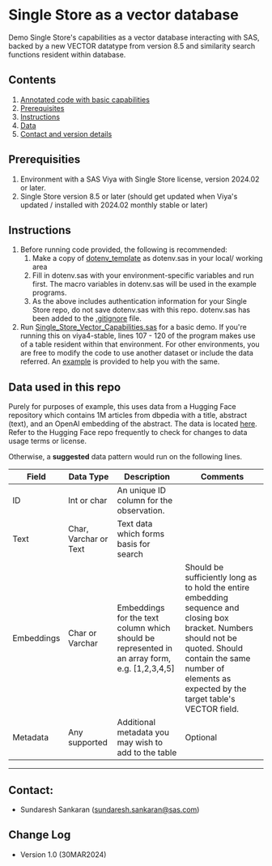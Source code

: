 # Single Store as a vector database
Demo Single Store's capabilities as a vector database interacting with SAS, backed by a new VECTOR datatype from version 8.5 and similarity search functions resident within database.

## Contents
1. [Annotated code with basic capabilities](./code/Single_Store_Vector_Capabilities.sas)
2. [Prerequisites](##prerequisities)
3. [Instructions](##instructions)
4. [Data](#data-used-in-this-repo)
5. [Contact and version details](#contact)

## Prerequisities

1. Environment with a SAS Viya with Single Store license, version 2024.02 or later.
2. Single Store version 8.5 or later (should get updated when Viya's updated / installed with 2024.02 monthly stable or later)

## Instructions
1. Before running code provided, the following is recommended:
   1. Make a copy of [dotenv_template](dotenv_template.sas) as dotenv.sas in your local/ working area
   2. Fill in dotenv.sas with your environment-specific variables and run first. The macro variables in dotenv.sas will be used in the example programs.
   3. As the above includes authentication information for your Single Store repo, do not save dotenv.sas with this repo. dotenv.sas has been added to the [.gitignore](./.gitignore) file.
2. Run [Single_Store_Vector_Capabilities.sas](./code/Single_Store_Vector_Capabilities.sas) for a basic demo.  If you're running this on viya4-stable, lines 107 - 120 of the program makes use of a table resident within that environment.  For other environments, you are free to modify the code to use another dataset or include the data referred. An [example](./code/Create_Test_Dataset.sas) is provided to help you with the same.

## Data used in this repo
Purely for purposes of example, this uses data from a Hugging Face repository which contains 1M articles from dbpedia with a title, abstract (text), and an OpenAI embedding of the abstract. The data is located [here](https://huggingface.co/datasets/KShivendu/dbpedia-entities-openai-1M). Refer to the Hugging Face repo frequently to check for changes to data usage terms or license.

Otherwise, a **suggested** data pattern would run on the following lines.


|Field   |Data Type   |Description   |Comments   |
|--------|------------|--------------|-----------|
|ID      |Int or char |An unique ID column for the observation.|   |
|Text      |Char, Varchar or Text |Text data which forms basis for search|   |
|Embeddings      |Char or Varchar |Embeddings for the text column which should be represented in an array form, e.g. [1,2,3,4,5]| Should be sufficiently long as to hold the entire embedding sequence and closing box bracket. Numbers should not be quoted. Should contain the same number of elements as expected by the target table's VECTOR field.  |
|Metadata      |Any supported |Additional metadata you may wish to add to the table|Optional   |
--------------------------------------------------

## Contact:
- Sundaresh Sankaran (sundaresh.sankaran@sas.com)

## Change Log
- Version 1.0 (30MAR2024)

